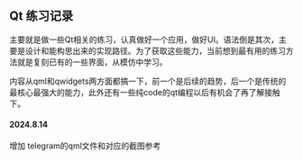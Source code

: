 ## Qt 练习记录

主要就是做一些Qt相关的练习，认真做好一个应用，做好UI。语法倒是其次，主要是设计和能构思出来的实现路径。为了获取这些能力，当前想到最有用的练习方法就是复刻已有的一些界面，从模仿中学习。

内容从qml和qwidgets两方面都搞一下，前一个是后续的趋势，后一个是传统的最核心最强大的能力，此外还有一些纯code的qt编程以后有机会了再了解接触下。

#### 2024.8.14

增加 telegram的qml文件和对应的截图参考